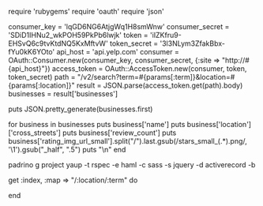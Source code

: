 require 'rubygems'
require 'oauth'
require 'json'

consumer_key = 'lqGD6NG6AtjgWq1H8smWnw'
consumer_secret = 'SDiD1IHNu2_wkPOH59PkPb6lwjk'
token = 'iIZKfru9-EHSvQ6c9tvKtdNQ5KxMftvW'
token_secret = '3l3NLym3ZfakBbx-fYu0kK6YOto'
api_host = 'api.yelp.com'
consumer = OAuth::Consumer.new(consumer_key, consumer_secret, {:site => "http://#{api_host}"})
access_token = OAuth::AccessToken.new(consumer, token, token_secret)
path = "/v2/search?term=#{params[:term]}&location=#{params[:location]}"
result = JSON.parse(access_token.get(path).body)
businesses = result['businesses']

puts JSON.pretty_generate(businesses.first)

for business in businesses
  puts business['name']
  puts business['location']['cross_streets']
  puts business['review_count']
  puts business['rating_img_url_small'].split("/").last.gsub(/stars\_small\_(.*)\.png/, '\\1').gsub("_half", ".5")
  puts "\n"
end
  
padrino g project yaup -t rspec -e haml -c sass -s jquery -d activerecord -b

get :index, :map => "/:location/:term" do
  
end